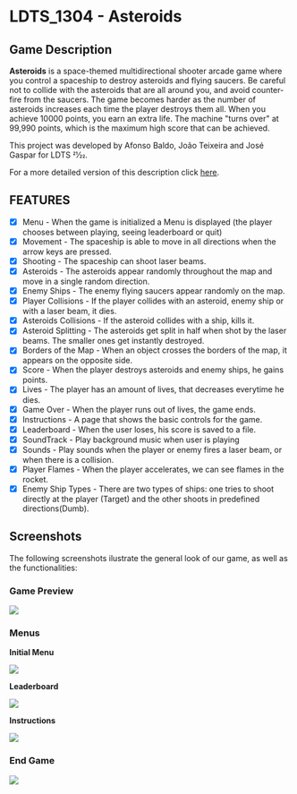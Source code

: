 # LDTS_1304 - Asteroids

## Game Description

**Asteroids** is a space-themed multidirectional shooter arcade game where you control a spaceship to destroy asteroids and flying saucers. Be careful not to collide with the asteroids that are all around you, and avoid counter-fire from the saucers. The game becomes harder as the number of asteroids increases each time the player destroys them all. When you achieve 10000 points, you earn an extra life. The machine "turns over" at 99,990 points, which is the maximum high score that can be achieved.

This project was developed by Afonso Baldo, João Teixeira and José Gaspar for LDTS 21⁄22.

For a more detailed version of this description click [here](./docs/README.md).

## FEATURES
 - [x] Menu - When the game is initialized a Menu is displayed (the player chooses between playing, seeing leaderboard or quit)
 - [x] Movement - The spaceship is able to move in all directions when the arrow keys are pressed.
 - [x] Shooting - The spaceship can shoot laser beams. 
 - [x] Asteroids - The asteroids appear randomly throughout the map and move in a single random direction. 
 - [x] Enemy Ships - The enemy flying saucers appear randomly on the map.
 - [x] Player Collisions - If the player collides with an asteroid, enemy ship or with a laser beam, it dies.
 - [x] Asteroids Collisions - If the asteroid collides with a ship, kills it.
 - [x] Asteroid Splitting - The asteroids get split in half when shot by the laser beams. The smaller ones get instantly destroyed.
 - [x] Borders of the Map - When an object crosses the borders of the map, it appears on the opposite side.
 - [x] Score - When the player destroys asteroids and enemy ships, he gains points.
 - [x] Lives - The player has an amount of lives, that decreases everytime he dies.
 - [x] Game Over - When the player runs out of lives, the game ends.
 - [x] Instructions - A page that shows the basic controls for the game.
 - [x] Leaderboard - When the user loses, his score is saved to a file.
 - [x] SoundTrack - Play background music when user is playing
 - [x] Sounds - Play sounds when the player or enemy fires a laser beam, or when there is a collision.
 - [x] Player Flames - When the player accelerates, we can see flames in the rocket.
 - [x] Enemy Ship Types - There are two types of ships: one tries to shoot directly at the player (Target) and the other shoots in predefined directions(Dumb).

## Screenshots 
The following screenshots ilustrate the general look of our game, as well as the functionalities: 

### Game Preview

![](docs/image/preview.gif)

### Menus
**Initial Menu**

![](docs/image/menu_finalResult.png)

**Leaderboard**

![](docs/image/leaderboard_finalResult.png)

**Instructions**

![](docs/image/instructions_finalResult.png)


### End Game
![](docs/image/gameOver_finalResult.png)
